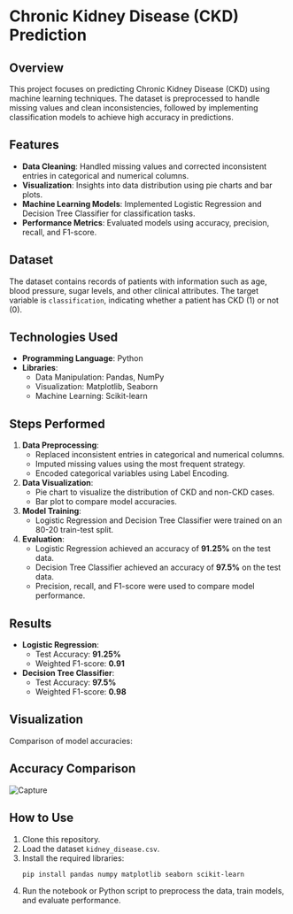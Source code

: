 # Chronic Kidney Disease (CKD) Prediction  

## Overview  
This project focuses on predicting Chronic Kidney Disease (CKD) using machine learning techniques. The dataset is preprocessed to handle missing values and clean inconsistencies, followed by implementing classification models to achieve high accuracy in predictions.  

## Features  
- **Data Cleaning**: Handled missing values and corrected inconsistent entries in categorical and numerical columns.  
- **Visualization**: Insights into data distribution using pie charts and bar plots.  
- **Machine Learning Models**: Implemented Logistic Regression and Decision Tree Classifier for classification tasks.  
- **Performance Metrics**: Evaluated models using accuracy, precision, recall, and F1-score.  

## Dataset  
The dataset contains records of patients with information such as age, blood pressure, sugar levels, and other clinical attributes. The target variable is `classification`, indicating whether a patient has CKD (1) or not (0).  

## Technologies Used  
- **Programming Language**: Python  
- **Libraries**:  
  - Data Manipulation: Pandas, NumPy  
  - Visualization: Matplotlib, Seaborn  
  - Machine Learning: Scikit-learn  

## Steps Performed  
1. **Data Preprocessing**:  
   - Replaced inconsistent entries in categorical and numerical columns.  
   - Imputed missing values using the most frequent strategy.  
   - Encoded categorical variables using Label Encoding.  
2. **Data Visualization**:  
   - Pie chart to visualize the distribution of CKD and non-CKD cases.  
   - Bar plot to compare model accuracies.  
3. **Model Training**:  
   - Logistic Regression and Decision Tree Classifier were trained on an 80-20 train-test split.  
4. **Evaluation**:  
   - Logistic Regression achieved an accuracy of **91.25%** on the test data.  
   - Decision Tree Classifier achieved an accuracy of **97.5%** on the test data.  
   - Precision, recall, and F1-score were used to compare model performance.  

## Results  
- **Logistic Regression**:  
  - Test Accuracy: **91.25%**  
  - Weighted F1-score: **0.91**  
- **Decision Tree Classifier**:  
  - Test Accuracy: **97.5%**  
  - Weighted F1-score: **0.98**  

## Visualization  
Comparison of model accuracies:  

## Accuracy Comparison
![Capture](https://github.com/user-attachments/assets/d65bd158-6225-4402-8695-c0f0c8e9781d)

## How to Use  
1. Clone this repository.  
2. Load the dataset `kidney_disease.csv`.  
3. Install the required libraries:  
   ```bash  
   pip install pandas numpy matplotlib seaborn scikit-learn  
   ```  
4. Run the notebook or Python script to preprocess the data, train models, and evaluate performance.  
